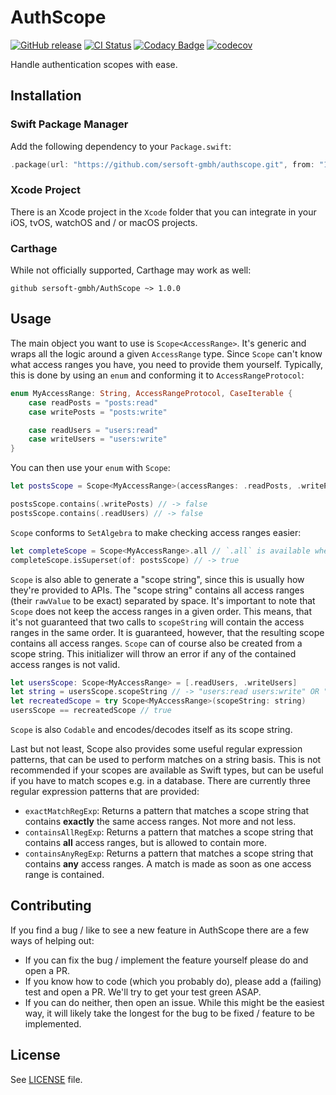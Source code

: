 # AuthScope

[![GitHub release](https://img.shields.io/github/release/sersoft-gmbh/AuthScope.svg?style=flat)](https://github.com/sersoft-gmbh/AuthScope/releases/latest)
[![CI Status](https://travis-ci.com/sersoft-gmbh/AuthScope.svg?branch=master)](https://travis-ci.com/sersoft-gmbh/AuthScope)
[![Codacy Badge](https://api.codacy.com/project/badge/Grade/c997088f35484726bb1bc6167f074cc4)](https://www.codacy.com/app/ffried/AuthScope?utm_source=github.com&amp;utm_medium=referral&amp;utm_content=sersoft-gmbh/XMLWrangler&amp;utm_campaign=Badge_Grade)
[![codecov](https://codecov.io/gh/sersoft-gmbh/AuthScope/branch/master/graph/badge.svg)](https://codecov.io/gh/sersoft-gmbh/AuthScope)

Handle authentication scopes with ease.

## Installation

### Swift Package Manager

Add the following dependency to your `Package.swift`:
```swift
.package(url: "https://github.com/sersoft-gmbh/authscope.git", from: "1.0.0"),
```

### Xcode Project

There is an Xcode project in the `Xcode` folder that you can integrate in your iOS, tvOS, watchOS and / or macOS projects.

### Carthage

While not officially supported, Carthage may work as well:
```cartfile
github sersoft-gmbh/AuthScope ~> 1.0.0
```

## Usage

The main object you want to use is `Scope<AccessRange>`. It's generic and wraps all the logic around a given `AccessRange` type. Since `Scope` can't know what access ranges you have, you need to provide them yourself. Typically, this is done by using an `enum` and conforming it to `AccessRangeProtocol`:
```swift
enum MyAccessRange: String, AccessRangeProtocol, CaseIterable {
    case readPosts = "posts:read"
    case writePosts = "posts:write"

    case readUsers = "users:read"
    case writeUsers = "users:write"
}
```

You can then use your `enum` with `Scope`:
```swift
let postsScope = Scope<MyAccessRange>(accessRanges: .readPosts, .writePosts)

postsScope.contains(.writePosts) // -> false
postsScope.contains(.readUsers) // -> false
```

`Scope` conforms to `SetAlgebra` to make checking access ranges easier:
```swift
let completeScope = Scope<MyAccessRange>.all // `.all` is available when `AccessRange` conforms to `CaseIterable`
completeScope.isSuperset(of: postsScope) // -> true
```

`Scope` is also able to generate a "scope string", since this is usually how they're provided to APIs. The "scope string" contains all access ranges (their `rawValue` to be exact) separated by space. It's important to note that `Scope` does not keep the access ranges in a given order. This means, that it's not guaranteed that two calls to `scopeString` will contain the access ranges in the same order. It is guaranteed, however, that the resulting scope contains all access ranges. `Scope` can of course also be created from a scope string. This initializer will throw an error if any of the contained access ranges is not valid.

```swift
let usersScope: Scope<MyAccessRange> = [.readUsers, .writeUsers]
let string = usersScope.scopeString // -> "users:read users:write" OR "users:write users:read"
let recreatedScope = try Scope<MyAccessRange>(scopeString: string)
usersScope == recreatedScope // true
```

`Scope` is also `Codable` and encodes/decodes itself as its scope string.

Last but not least, Scope also provides some useful regular expression patterns, that can be used to perform matches on a string basis. This is not recommended if your scopes are available as Swift types, but can be useful if you have to match scopes e.g. in a database.
There are currently three regular expression patterns that are provided:
- `exactMatchRegExp`: Returns a pattern that matches a scope string that contains **exactly** the same access ranges. Not more and not less.
- `containsAllRegExp`: Returns a pattern that matches a scope string that contains **all** access ranges, but is allowed to contain more.
- `containsAnyRegExp`: Returns a pattern that matches a scope string that contains **any** access ranges. A match is made as soon as one access range is contained.

## Contributing

If you find a bug / like to see a new feature in AuthScope there are a few ways of helping out:

-   If you can fix the bug / implement the feature yourself please do and open a PR.
-   If you know how to code (which you probably do), please add a (failing) test and open a PR. We'll try to get your test green ASAP.
-   If you can do neither, then open an issue. While this might be the easiest way, it will likely take the longest for the bug to be fixed / feature to be implemented.

## License

See [LICENSE](./LICENSE) file.